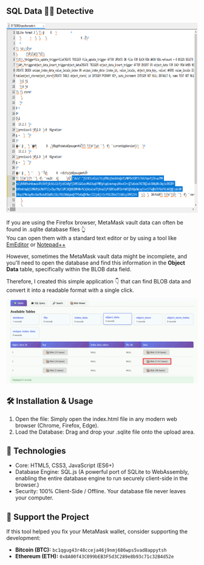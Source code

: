 ## SQL Data 🕵️‍♂️ Detective

<img src="https://raw.githubusercontent.com/0xLuigi/sql-data-detective/main/images/sqlite.png" alt="SQLite Database Icon" style="width: 800px; height: 500px;">

If you are using the Firefox browser, MetaMask vault data can often be found in .sqlite database files 👆 <br>
You can open them with a standard text editor or by using a tool like [EmEditor](https://www.emeditor.com) or [Notepad++](https://notepad-plus-plus.org/)<br>

However, sometimes the MetaMask vault data might be incomplete, and you'll need to open the database and find this information in the **Object Data** table, specifically within the BLOB data field.

<p>
Therefore, I created this simple application 👇 that can find BLOB data and convert it into a readable format with a single click.
</p>

<img src="https://raw.githubusercontent.com/0xLuigi/sql-data-detective/main/images/blob.gif" alt="blob data">

## 🛠️ Installation & Usage

1. Open the file: Simply open the index.html file in any modern web browser (Chrome, Firefox, Edge).
2. Load the Database: Drag and drop your .sqlite file onto the upload area.

## 🚀 Technologies

- Core: HTML5, CSS3, JavaScript (ES6+)<br>
- Database Engine: SQL.js (A powerful port of SQLite to WebAssembly, enabling the entire database engine to run securely client-side in the browser.)<br>
- Security: 100% Client-Side / Offline. Your database file never leaves your computer.


## 💖 Support the Project

If this tool helped you fix your MetaMask wallet, consider supporting the development:

- **Bitcoin (BTC):** `bc1qgug43r48cceja46j9nmj686wps5vad8appytsh`
- **Ethereum (ETH):** `0x8A00f43C099bEB3F5d3C289e8b93c71c32B4d52e` 
